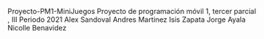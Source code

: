 
Proyecto-PM1-MiniJuegos
Proyecto de programación móvil 1, tercer parcial , III Periodo 2021 
Alex Sandoval
Andres Martinez
Isis Zapata
Jorge Ayala
Nicolle Benavidez 
